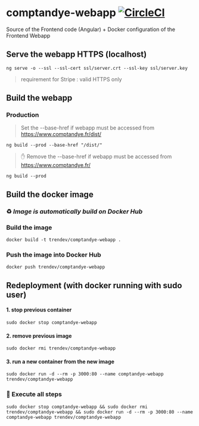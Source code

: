 # comptandye-webapp [![CircleCI](https://circleci.com/gh/trendev/comptandye-webapp.svg?style=svg&circle-token=82ea9668f823633d1e05e07136241d0e935815dc)](https://circleci.com/gh/trendev/comptandye-webapp)
Source of the Frontend code (Angular) + Docker configuration of the Frontend Webapp

## Serve the webapp HTTPS (localhost)
`ng serve -o --ssl --ssl-cert ssl/server.crt --ssl-key ssl/server.key`
> requirement for Stripe : valid HTTPS only

## Build the webapp

### Production

> Set the --base-href if webapp must be accessed from https://www.comptandye.fr/dist/

`ng build --prod --base-href "/dist/"`

> ✋ Remove the --base-href if webapp must be accessed from https://www.comptandye.fr/

`ng build --prod`

## Build the docker image

### :recycle: *Image is automatically build on Docker Hub*

### Build the image
`docker build -t trendev/comptandye-webapp .`

### Push the image into Docker Hub
`docker push trendev/comptandye-webapp`

## Redeployment (with docker running with sudo user)
#### 1. stop previous container
`sudo docker stop comptandye-webapp`

#### 2. remove previous image
`sudo docker rmi trendev/comptandye-webapp`

#### 3. run a new container from the new image
`sudo docker run -d --rm -p 3000:80 --name comptandye-webapp trendev/comptandye-webapp`

### :dizzy: Execute all steps
`sudo docker stop comptandye-webapp && sudo docker rmi trendev/comptandye-webapp && sudo docker run -d --rm -p 3000:80 --name comptandye-webapp trendev/comptandye-webapp`
